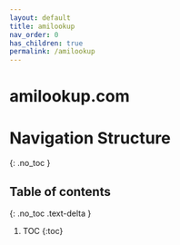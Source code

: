 ```yaml
---
layout: default
title: amilookup
nav_order: 0
has_children: true
permalink: /amilookup
---
```

# amilookup.com

# Navigation Structure
{: .no_toc }

## Table of contents
{: .no_toc .text-delta }

1. TOC
{:toc}